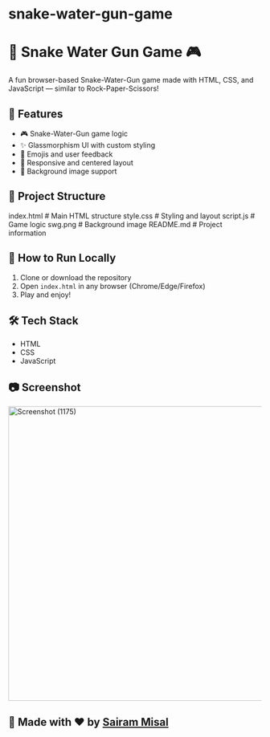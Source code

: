 # snake-water-gun-game
# 🐍 Snake Water Gun Game 🎮
A fun browser-based Snake-Water-Gun game made with HTML, CSS, and JavaScript — similar to Rock-Paper-Scissors!

## 🚀 Features
- 🎮 Snake-Water-Gun game logic
- ✨ Glassmorphism UI with custom styling
- 🔫 Emojis and user feedback
- 📱 Responsive and centered layout
- 📸 Background image support

## 📂 Project Structure
index.html # Main HTML structure
style.css # Styling and layout
script.js # Game logic
swg.png # Background image
README.md # Project information


## 🔧 How to Run Locally
1. Clone or download the repository
2. Open `index.html` in any browser (Chrome/Edge/Firefox)
3. Play and enjoy!

## 🛠 Tech Stack
- HTML
- CSS
- JavaScript

## 📷 Screenshot
<img width="1366" height="587" alt="Screenshot (1175)" src="https://github.com/user-attachments/assets/b00de7fc-8329-4f9f-aae5-3f629614f28a" />


## 🙌 Made with ❤️ by [Sairam Misal](https://github.com/sairammisal)

